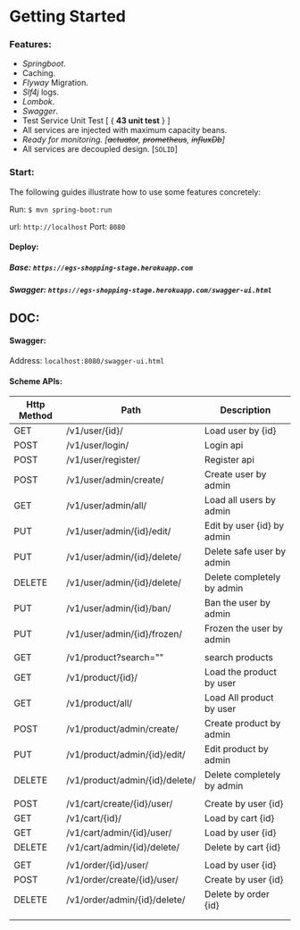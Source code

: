 # Getting Started

### Features:

* _Springboot_.
* Caching.
* _Flyway_ Migration.
* _Slf4j_ logs.  
* _Lombok_.
* _Swagger_.
* Test Service Unit Test [ { **43 unit test** } ]
* All services are injected with maximum capacity beans.
* _Ready for monitoring. [~~actuator~~, ~~prometheus~~, ~~influxDb~~]_
* All services are decoupled design. [`SOLID`]

### Start:

The following guides illustrate how to use some features concretely:

Run:
`$ mvn spring-boot:run`

url: `http://localhost` Port: `8080`


#### Deploy:
##### Base: `https://egs-shopping-stage.herokuapp.com`
##### Swagger: `https://egs-shopping-stage.herokuapp.com/swagger-ui.html`

## DOC:
#### Swagger:
Address:
`localhost:8080/swagger-ui.html`

#### Scheme APIs:

| Http Method   | Path                                    | Description                 |
|-------------	|---------------------------------------- |---------------------------	|
| GET           | /v1/user/{id}/                          | Load user by {id}           |
| POST          | /v1/user/login/                         | Login api           |
| POST          | /v1/user/register/                      | Register api           |
| POST          | /v1/user/admin/create/                  | Create user by admin        |
| GET           | /v1/user/admin/all/                     | Load all users by admin     |
| PUT           | /v1/user/admin/{id}/edit/               | Edit by user {id} by admin    |
| PUT           | /v1/user/admin/{id}/delete/             | Delete safe user by admin        |
| DELETE        | /v1/user/admin/{id}/delete/             | Delete completely by admin    |
| PUT           | /v1/user/admin/{id}/ban/                | Ban the user by admin        |
| PUT           | /v1/user/admin/{id}/frozen/             | Frozen the user by admin        |
|            	|                                         |                             	|
| GET           | /v1/product?search=""                   | search products    |
| GET           | /v1/product/{id}/                       | Load the product by user        |
| GET           | /v1/product/all/                        | Load All product by user     |
| POST          | /v1/product/admin/create/               | Create product by admin        |
| PUT           | /v1/product/admin/{id}/edit/            | Edit product by admin        |
| DELETE        | /v1/product/admin/{id}/delete/          | Delete completely by admin    |
|               |                                         |                               |
| POST          | /v1/cart/create/{id}/user/              | Create by user {id}      |
| GET           | /v1/cart/{id}/                          | Load by cart {id}         |
| GET           | /v1/cart/admin/{id}/user/               | Load by user {id}       |
| DELETE        | /v1/cart/admin/{id}/delete/             | Delete by cart {id}       |
|               |                                         |                               |
| GET           | /v1/order/{id}/user/                    | Load by user {id}         |
| POST          | /v1/order/create/{id}/user/             | Create by user {id}     |
| DELETE        | /v1/order/admin/{id}/delete/            | Delete by order {id}  |
|               |                                         |                               |
|               |                                         |                               |




